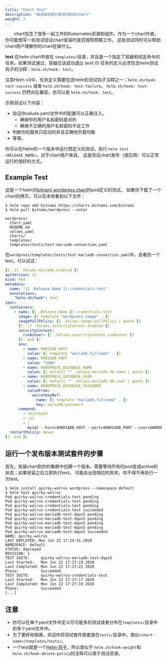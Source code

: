 ```yaml
---
title: "Chart Test"
description: "描述如何执行和测试你的chart"
weight: 3
---
```


&emsp;&emsp;chart包含了很多一起工作的Kubernetes资源和组件。作为一个chart作者，你可能想写一些测试验证chart安装时是否按照预期工作。
这些测试同时可以帮助chart用户理解你的chart在做什么。

**test** 在helm chart中放在 `templates/`目录，并且是一个指定了容器和给定命令的任务。如果测试通过，容器应该成功退出 (exit 0)
任务的定义必须包含helm测试钩子的注释：`helm.sh/hook: test`。

注意Helm v3中，任务定义需要包含helm的测试钩子注释之一：`helm.sh/hook: test-success` 或者 `helm.sh/hook: test-failure`。
`helm.sh/hook: test-success` 仍然向后兼容，也可以是 `helm.sh/hook: test`。

示例测试以下内容：

- 验证你values.yaml文件中的配置可以正确注入。
  - 确保你的用户名和密码是对的
  - 确保不正确的用户名和密码不会工作
- 判断你的服务只启动的并且正确地负载均衡
- 等等。

你可以在Helm的一个版本中运行预定义的测试，执行 `helm test <RELEASE_NAME>`。对于chart用户来说，
这是验证chart发布（或应用）可以正常运行的很好的方式。

## Example Test

这是一个helm对[bitnami wordpress chart](https://hub.helm.sh/charts/bitnami/wordpress)的pod定义的测试。
如果你下载了一个chart的拷贝，可以在本地看到以下文件：

```console
$ helm repo add bitnami https://charts.bitnami.com/bitnami
$ helm pull bitnami/wordpress --untar
```

```console
wordpress/
  Chart.yaml
  README.md
  values.yaml
  charts/
  templates/
  templates/tests/test-mariadb-connection.yaml
```

在`wordpress/templates/tests/test-mariadb-connection.yaml`中，会看到一个test，可以试试：

```yaml
{{- if .Values.mariadb.enabled }}
apiVersion: v1
kind: Pod
metadata:
  name: "{{ .Release.Name }}-credentials-test"
  annotations:
    "helm.sh/hook": test
spec:
  containers:
    - name: {{ .Release.Name }}-credentials-test
      image: {{ template "wordpress.image" . }}
      imagePullPolicy: {{ .Values.image.pullPolicy | quote }}
      {{- if .Values.securityContext.enabled }}
      securityContext:
        runAsUser: {{ .Values.securityContext.runAsUser }}
      {{- end }}
      env:
        - name: MARIADB_HOST
          value: {{ template "mariadb.fullname" . }}
        - name: MARIADB_PORT
          value: "3306"
        - name: WORDPRESS_DATABASE_NAME
          value: {{ default "" .Values.mariadb.db.name | quote }}
        - name: WORDPRESS_DATABASE_USER
          value: {{ default "" .Values.mariadb.db.user | quote }}
        - name: WORDPRESS_DATABASE_PASSWORD
          valueFrom:
            secretKeyRef:
              name: {{ template "mariadb.fullname" . }}
              key: mariadb-password
      command:
        - /bin/bash
        - -ec
        - |
          mysql --host=$MARIADB_HOST --port=$MARIADB_PORT --user=$WORDPRESS_DATABASE_USER --password=$WORDPRESS_DATABASE_PASSWORD
  restartPolicy: Never
{{- end }}
```

## 运行一个发布版本测试套件的步骤

首先，安装chart到你的集群中创建一个版本。需要等待所有的pod变成active的状态；如果安装之后立即执行test，
可能会出现相应的失败，你不得不再执行一次test。

```console
$ helm install quirky-walrus wordpress --namespace default
$ helm test quirky-walrus
Pod quirky-walrus-credentials-test pending
Pod quirky-walrus-credentials-test pending
Pod quirky-walrus-credentials-test pending
Pod quirky-walrus-credentials-test succeeded
Pod quirky-walrus-mariadb-test-dqas5 pending
Pod quirky-walrus-mariadb-test-dqas5 pending
Pod quirky-walrus-mariadb-test-dqas5 pending
Pod quirky-walrus-mariadb-test-dqas5 pending
Pod quirky-walrus-mariadb-test-dqas5 succeeded
NAME: quirky-walrus
LAST DEPLOYED: Mon Jun 22 17:24:31 2020
NAMESPACE: default
STATUS: deployed
REVISION: 1
TEST SUITE:     quirky-walrus-mariadb-test-dqas5
Last Started:   Mon Jun 22 17:27:19 2020
Last Completed: Mon Jun 22 17:27:21 2020
Phase:          Succeeded
TEST SUITE:     quirky-walrus-credentials-test
Last Started:   Mon Jun 22 17:27:17 2020
Last Completed: Mon Jun 22 17:27:19 2020
Phase:          Succeeded
[...]
```

## 注意

- 你可以在单个yaml文件中定义尽可能多的测试或者分布在`templates/`目录中的多个yaml文件中。
- 为了更好地隔离，欢迎你将测试套件嵌套放在`tests/`目录中，类似`<chart-name>/templates/tests/`。
- 一个test就是一个[Helm 钩子](https://helm.sh/zh/docs/topics/charts_hooks)，所以类似于
`helm.sh/hook-weight`和`helm.sh/hook-delete-policy`的注释可以用于测试资源。

